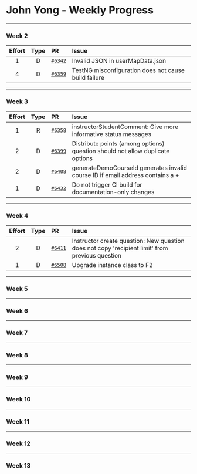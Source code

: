 # John Yong - Weekly Progress

---

### Week 2

|Effort| Type | PR | Issue |
|:---: |:---: |:---|:---   |
|  1   |  D   | [`#6342`](https://github.com/TEAMMATES/teammates/pull/6342) | Invalid JSON in userMapData.json |
|  4   |  D   | [`#6359`](https://github.com/TEAMMATES/teammates/pull/6359) | TestNG misconfiguration does not cause build failure |

---

### Week 3

|Effort| Type | PR | Issue |
|:---: |:---: |:---|:---   |
|  1   |  R   | [`#6358`](https://github.com/TEAMMATES/teammates/pull/6358) | instructorStudentComment: Give more informative status messages |
|  2   |  D   | [`#6399`](https://github.com/TEAMMATES/teammates/pull/6399) | Distribute points (among options) question should not allow duplicate options |
|  2   |  D   | [`#6408`](https://github.com/TEAMMATES/teammates/pull/6408) | generateDemoCourseId generates invalid course ID if email address contains a + |
|  1   |  D   | [`#6432`](https://github.com/TEAMMATES/teammates/pull/6432) | Do not trigger CI build for documentation-only changes |

---

### Week 4

|Effort| Type | PR | Issue |
|:---: |:---: |:---|:---   |
|  2   |  D   | [`#6411`](https://github.com/TEAMMATES/teammates/pull/6411) | Instructor create question: New question does not copy 'recipient limit' from previous question |
|  1   |  D   | [`#6508`](https://github.com/TEAMMATES/teammates/pull/6508) | Upgrade instance class to F2 |

---

### Week 5

---

### Week 6

---

### Week 7

---

### Week 8

---

### Week 9

---

### Week 10

---

### Week 11

---

### Week 12

---

### Week 13

